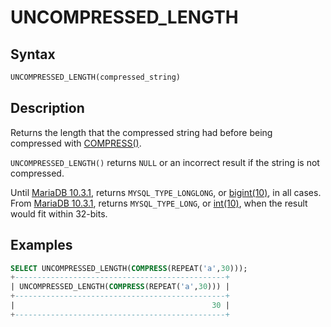 # UNCOMPRESSED_LENGTH

## Syntax

```sql
UNCOMPRESSED_LENGTH(compressed_string)
```

## Description

Returns the length that the compressed string had before being
compressed with [COMPRESS()](/built-in-functions/secondary-functions/encryption-hashing-and-compression-functions/compress).

`UNCOMPRESSED_LENGTH()` returns `NULL` or an incorrect result if the string is not compressed.

Until [MariaDB 10.3.1](/kb/en/mariadb-1031-release-notes/), returns `MYSQL_TYPE_LONGLONG`, or [bigint(10)](/columns-storage-engines-and-plugins/data-types/data-types-numeric-data-types/bigint), in all cases. From [MariaDB 10.3.1](/kb/en/mariadb-1031-release-notes/), returns `MYSQL_TYPE_LONG`, or [int(10)](/columns-storage-engines-and-plugins/data-types/data-types-numeric-data-types/int), when the result would fit within 32-bits.

## Examples

```sql
SELECT UNCOMPRESSED_LENGTH(COMPRESS(REPEAT('a',30)));
+-----------------------------------------------+
| UNCOMPRESSED_LENGTH(COMPRESS(REPEAT('a',30))) |
+-----------------------------------------------+
|                                            30 |
+-----------------------------------------------+
```